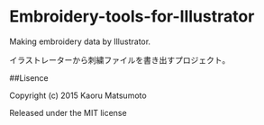# Embroidery-tools-for-Illustrator
Making embroidery data by Illustrator.

イラストレーターから刺繍ファイルを書き出すプロジェクト。

##Lisence

Copyright (c) 2015 Kaoru Matsumoto

Released under the MIT license

